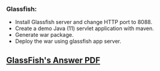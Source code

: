 ### Glassfish:
 - Install Glassfish server and change HTTP port to 8088.
 - Create a demo Java (11) servlet application with maven.
 - Generate war package.
 - Deploy the war using glassfish app server.
 ## [GlassFish's Answer PDF](https://github.com/LF-DevOps-Intern/3_5_appservers-amit-deesirouss/blob/main/1-GlassFish/GlassFish.pdf)
